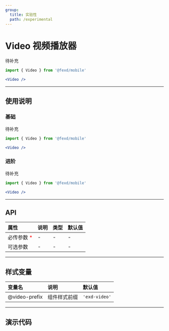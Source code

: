 ```yaml
---
group:
  title: 实验性
  path: /experimental
---
```


# Video 视频播放器 <ImportCost name="Video" />

待补充

<!-- prettier-ignore -->
```jsx | pure
import { Video } from '@fexd/mobile'

<Video />
```

---

## 使用说明

### 基础

待补充

<!-- prettier-ignore -->
```jsx | pure
import { Video } from '@fexd/mobile'

<Video />
```

### 进阶

待补充

<!-- prettier-ignore -->
```jsx | pure
import { Video } from '@fexd/mobile'

<Video />
```

---

## API

| 属性                                         | 说明 | 类型 | 默认值 |
| :------------------------------------------- | :--- | :--- | :----- |
| 必传参数 <span style="color: red;">\*</span> | -    | -    | -      |
| 可选参数                                     | -    | -    | -      |

---

## 样式变量

| 变量名        | 说明         | 默认值       |
| :------------ | :----------- | :----------- |
| @video-prefix | 组件样式前缀 | `'exd-video'` |

---

## 演示代码

<code src="./demos/demo1/index.tsx" />
